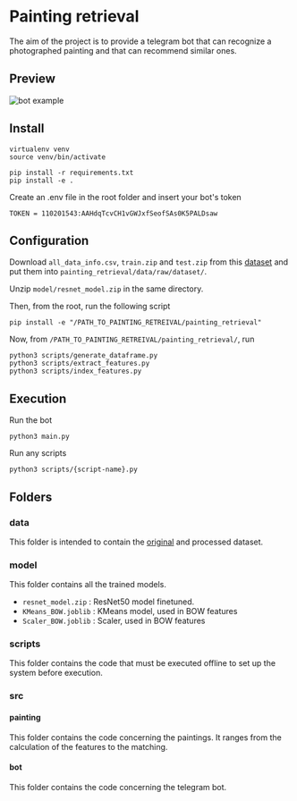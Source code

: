 # Painting retrieval

The aim of the project is to provide a telegram bot that can recognize a photographed painting and that can recommend
similar ones.

## Preview

![bot example](./out/bot-preview.png)


## Install

```
virtualenv venv
source venv/bin/activate

pip install -r requirements.txt
pip install -e .
```

Create an .env file in the root folder and insert your bot's token

```
TOKEN = 110201543:AAHdqTcvCH1vGWJxfSeofSAs0K5PALDsaw
```

## Configuration

Download `all_data_info.csv`, `train.zip` and `test.zip` 
from this [dataset](https://www.kaggle.com/c/painter-by-numbers/)
and put them into `painting_retrieval/data/raw/dataset/`.

Unzip `model/resnet_model.zip` in the same directory.

Then, from the root, run the following script
```
pip install -e "/PATH_TO_PAINTING_RETREIVAL/painting_retrieval"
```
Now, from `/PATH_TO_PAINTING_RETREIVAL/painting_retrieval/`, run
```
python3 scripts/generate_dataframe.py
python3 scripts/extract_features.py 
python3 scripts/index_features.py
```


## Execution

Run the bot

```
python3 main.py
```

Run any scripts

```
python3 scripts/{script-name}.py
```

## Folders

### data

This folder is intended to contain the [original](https://www.kaggle.com/c/painter-by-numbers/) and processed dataset.

### model

This folder contains all the trained models.

- `resnet_model.zip` : ResNet50 model finetuned.
- `KMeans_BOW.joblib` : KMeans model, used in BOW features
- `Scaler_BOW.joblib` : Scaler, used in BOW features

### scripts

This folder contains the code that must be executed offline to set up the system before execution.

### src

#### painting

This folder contains the code concerning the paintings. It ranges from the calculation of the features to the matching.

#### bot

This folder contains the code concerning the telegram bot.
